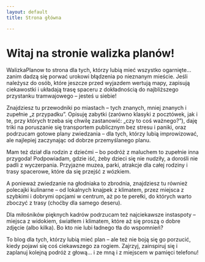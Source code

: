```yaml
---
layout: default
title: Strona główna

---
```


# Witaj na stronie **walizka planów**!

WalizkaPlanow to strona dla tych, którzy lubią mieć wszystko ogarnięte… zanim dadzą się porwać urokowi błądzenia po nieznanym mieście. Jeśli należysz do osób, które jeszcze przed wyjazdem wertują mapy, zapisują ciekawostki i układają trasę spaceru z dokładnością do najbliższego przystanku tramwajowego – jesteś u siebie!

Znajdziesz tu przewodniki po miastach – tych znanych, mniej znanych i zupełnie „z przypadku”. Opisuję zabytki (zarówno klasyki z pocztówek, jak i te, przy których trzeba się chwilę zastanowić: „czy to coś ważnego?”), daję triki na poruszanie się transportem publicznym bez stresu i paniki, oraz podrzucam gotowe plany zwiedzania – dla tych, którzy lubią improwizować, ale najlepiej zaczynając od dobrze przemyślanego planu.

Mam też dział dla rodzin z dziećmi – bo podróż z maluchem to zupełnie inna przygoda! Podpowiadam, gdzie iść, żeby dzieci się nie nudziły, a dorośli nie padli z wyczerpania. Przyjazne muzea, parki, atrakcje dla całej rodziny i trasy spacerowe, które da się przejść z wózkiem.

A ponieważ zwiedzanie na głodniaka to zbrodnia, znajdziesz tu również polecajki kulinarne – od lokalnych knajpek z klimatem, przez miejsca z szybkimi i dobrymi opcjami w centrum, aż po te perełki, do których warto zboczyć z trasy (choćby dla samego deseru).

Dla miłośników pięknych kadrów podrzucam też najciekawsze instaspoty – miejsca z widokiem, światłem i klimatem, które aż się proszą o dobre zdjęcie (albo kilka). Bo kto nie lubi ładnego tła do wspomnień?

To blog dla tych, którzy lubią mieć plan – ale też nie boją się go porzucić, kiedy pojawi się coś ciekawszego za rogiem. Zajrzyj, zainspiruj się i zaplanuj kolejną podróż z głową… i ze mną i z miejscem w pamięci telefonu!

